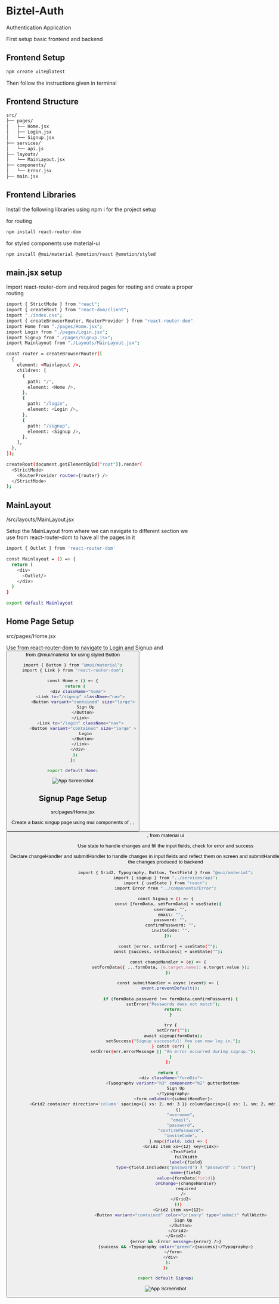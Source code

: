 # Biztel-Auth
Authentication Application

First setup basic frontend and backend

## Frontend Setup 

```bash
npm create vite@latest
```
Then follow the instructions given in terminal 




## Frontend Structure

```bash
src/
├── pages/
│   ├── Home.jsx
│   ├── Login.jsx
│   └── Signup.jsx
├── services/
│   └── api.js
├── layouts/
│   └── MainLayout.jsx
├── components/
│   └── Error.jsx
├── main.jsx
```



## Frontend Libraries

Install the following libraries using npm i for the project setup 

for routing

```bash
npm install react-router-dom
```

for styled components use material-ui

```bash
npm install @mui/material @emotion/react @emotion/styled
```
## main.jsx setup

Import react-router-dom and required pages for routing and create a proper routing 

```bash
import { StrictMode } from "react";
import { createRoot } from "react-dom/client";
import "./index.css";
import { createBrowserRouter, RouterProvider } from "react-router-dom";
import Home from "./pages/Home.jsx";
import Login from "./pages/Login.jsx";
import Signup from "./pages/Signup.jsx";
import Mainlayout from "./Layouts/MainLayout.jsx";

const router = createBrowserRouter([
  {
    element: <Mainlayout />,
    children: [
      {
        path: "/",
        element: <Home />,
      },
      {
        path: "/login",
        element: <Login />,
      },
      {
        path: "/signup",
        element: <Signup />,
      },
    ],
  },
]);

createRoot(document.getElementById("root")).render(
  <StrictMode>
    <RouterProvider router={router} />
  </StrictMode>
);
```
## MainLayout

/src/layouts/MainLayout.jsx

Setup the MainLayout from where we can navigate to different section we use <Outlet> from react-router-dom to have all the pages in it

```bash
import { Outlet } from 'react-router-dom'

const Mainlayout = () => {
  return (
    <div>
      <Outlet/>
    </div>
  )
}

export default Mainlayout
```

## Home Page Setup

src/pages/Home.jsx

Use <Link> from react-router-dom to navigate to Login and Signup and <Button> from @mui/material for using styled Button

```bash
import { Button } from "@mui/material";
import { Link } from "react-router-dom";

const Home = () => {
  return (
    <div className="home">
      <Link to="/signup" className="nav">
        <Button variant="contained" size="large">
          Sign Up
        </Button>
      </Link>
      <Link to="/login" className="nav">
        <Button variant="contained" size="large" >
          Login
        </Button>
      </Link>
    </div>
  );
};

export default Home;
```
![App Screenshot](./screenshots/Home.png)

## Signup Page Setup

src/pages/Home.jsx

Create a basic singup page using mui components of <Grid2>, <Typography>, <Button>, <TextField> from material ui

Use state to handle changes and fill the input fields, check for error and success

Declare changeHandler and submitHandler to handle changes in input fields and reflect them on screen and submitHandler will simply submit the changes produced to backend

```bash
import { Grid2, Typography, Button, TextField } from "@mui/material";
import { signup } from "../services/api";
import { useState } from "react";
import Error from "../components/Error";

const Signup = () => {
  const [formData, setFormData] = useState({
    username: "",
    email: "",
    password: "",
    confirmPassword: "",
    inviteCode: "",
  });

  const [error, setError] = useState("");
  const [success, setSuccess] = useState("");

  const changeHandler = (e) => {
    setFormData({ ...formData, [e.target.name]: e.target.value });
  };

  const submitHandler = async (event) => {
    event.preventDefault();

    if (formData.password !== formData.confirmPassword) {
      setError("Passwords does not match");
      return;
    }

    try {
      setError("");
      await signup(formData);
      setSuccess("Signup successful! You can now log in.");
    } catch (err) {
      setError(err.errorMessage || "An error occurred during signup.");
    }
  };

  return (
    <div className="formDiv">
      <Typography variant="h3" component="h2" gutterBottom>
        Sign Up
      </Typography>
      <form onSubmit={submitHandler}>
        <Grid2 container direction='column' spacing={{ xs: 2, md: 3 }} columnSpacing={{ xs: 1, sm: 2, md: 3 }} size="auto">
          {[
            "username",
            "email",
            "password",
            "confirmPassword",
            "inviteCode",
          ].map((field, idx) => (
            <Grid2 item xs={12} key={idx}>
              <TextField
                fullWidth
                label={field}
                type={field.includes("password") ? "password" : "text"}
                name={field}
                value={formData[field]}
                onChange={changeHandler}
                required
              />
            </Grid2>
          ))}
          <Grid2 item xs={12}>
            <Button variant="contained" color="primary" type="submit" fullWidth>
              Sign Up
            </Button>
          </Grid2>
        </Grid2>
        {error && <Error message={error} />}
        {success && <Typography color="green">{success}</Typography>}
      </form>
    </div>
  );
};

export default Signup;
```
![App Screenshot](./screenshots/Signup.png)



